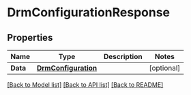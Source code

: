 # DrmConfigurationResponse

## Properties
Name | Type | Description | Notes
------------ | ------------- | ------------- | -------------
**Data** | [**DrmConfiguration**](DRMConfiguration.md) |  | [optional] 

[[Back to Model list]](../README.md#documentation-for-models) [[Back to API list]](../README.md#documentation-for-api-endpoints) [[Back to README]](../README.md)



